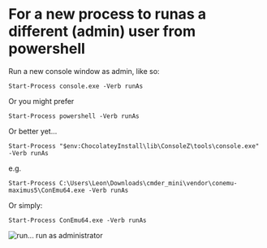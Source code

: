 # For a new process to runas a different (admin) user from powershell

Run a new console window as admin, like so:

	Start-Process console.exe -Verb runAs


Or you might prefer

	Start-Process powershell -Verb runAs

Or better yet...

	Start-Process "$env:ChocolateyInstall\lib\ConsoleZ\tools\console.exe" -Verb runAs

e.g.

	Start-Process C:\Users\Leon\Downloads\cmder_mini\vendor\conemu-maximus5\ConEmu64.exe -Verb runAs

Or simply:

	Start-Process ConEmu64.exe -Verb runAs

![run... run as administrator](Run_Runas_Administrator.jpg)
